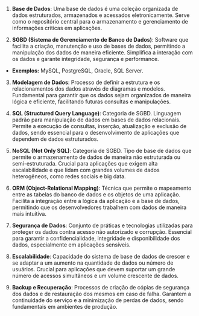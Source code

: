 1. **Base de Dados**: Uma base de dados é uma coleção organizada de dados estruturados, armazenados e acessados eletronicamente. Serve como o repositório central para o armazenamento e gerenciamento de informações críticas em aplicações.

2. **SGBD (Sistema de Gerenciamento de Banco de Dados)**: Software que facilita a criação, manutenção e uso de bases de dados, permitindo a manipulação dos dados de maneira eficiente. Simplifica a interação com os dados e garante integridade, segurança e performance.

- **Exemplos:** MySQL, PostgreSQL, Oracle, SQL Server.

3. **Modelagem de Dados**: Processo de definir a estrutura e os relacionamentos dos dados através de diagramas e modelos. Fundamental para garantir que os dados sejam organizados de maneira lógica e eficiente, facilitando futuras consultas e manipulações.

4. **SQL (Structured Query Language)**: Categoria de SGBD. Linguagem padrão para manipulação de dados em bases de dados relacionais. Permite a execução de consultas, inserção, atualização e exclusão de dados, sendo essencial para o desenvolvimento de aplicações que dependem de dados estruturados.

5. **NoSQL (Not Only SQL)**: Categoria de SGBD. Tipo de base de dados que permite o armazenamento de dados de maneira não estruturada ou semi-estruturada. Crucial para aplicações que exigem alta escalabilidade e que lidam com grandes volumes de dados heterogêneos, como redes sociais e big data.

6. **ORM (Object-Relational Mapping)**: Técnica que permite o mapeamento entre as tabelas do banco de dados e os objetos de uma aplicação. Facilita a integração entre a lógica da aplicação e a base de dados, permitindo que os desenvolvedores trabalhem com dados de maneira mais intuitiva.

7. **Segurança de Dados**: Conjunto de práticas e tecnologias utilizadas para proteger os dados contra acesso não autorizado e corrupção. Essencial para garantir a confidencialidade, integridade e disponibilidade dos dados, especialmente em aplicações sensíveis.

8. **Escalabilidade**: Capacidade do sistema de base de dados de crescer e se adaptar a um aumento na quantidade de dados ou número de usuários. Crucial para aplicações que devem suportar um grande número de acessos simultâneos e um volume crescente de dados.

9.  **Backup e Recuperação**: Processos de criação de cópias de segurança dos dados e de restauração dos mesmos em caso de falha. Garantem a continuidade do serviço e a minimização de perdas de dados, sendo fundamentais em ambientes de produção.
